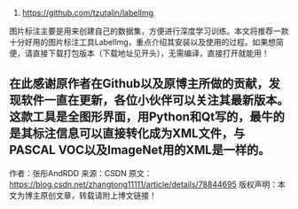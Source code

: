 1. https://github.com/tzutalin/labelImg

图片标注主要是用来创建自己的数据集，方便进行深度学习训练。本文将推荐一款十分好用的图片标注工具LabelImg，重点介绍其安装以及使用的过程。如果想简便，请直接下载打包版本（下载地址见开头），无需编译，直接打开就能用！

在此感谢原作者在Github以及原博主所做的贡献，发现软件一直在更新，各位小伙伴可以关注其最新版本。这款工具是全图形界面，用Python和Qt写的，最牛的是其标注信息可以直接转化成为XML文件，与PASCAL VOC以及ImageNet用的XML是一样的。
--------------------- 
作者：张彤AndRDD 
来源：CSDN 
原文：https://blog.csdn.net/zhangtong11111/article/details/78844695 
版权声明：本文为博主原创文章，转载请附上博文链接！